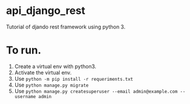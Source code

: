 # api_django_rest

Tutorial of djando rest framework using python 3.

# To run.

1. Create a virtual env with python3.
2. Activate the virtual env.
3. Use `python -m pip install -r requeriments.txt`
4. Use `python manage.py migrate`
5. Use `python manage.py createsuperuser --email admin@example.com --username admin`